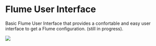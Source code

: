 # Flume User Interface

Basic Flume User Interface that provides a confortable and easy user interface to get a Flume configuration. (still in progress).

<p>
    <img src="https://github.com/ffernandez92/flume-ui/blob/master/flume-ui/src/main/resources/static/img/base_screenshot.PNG"/>
</p>

